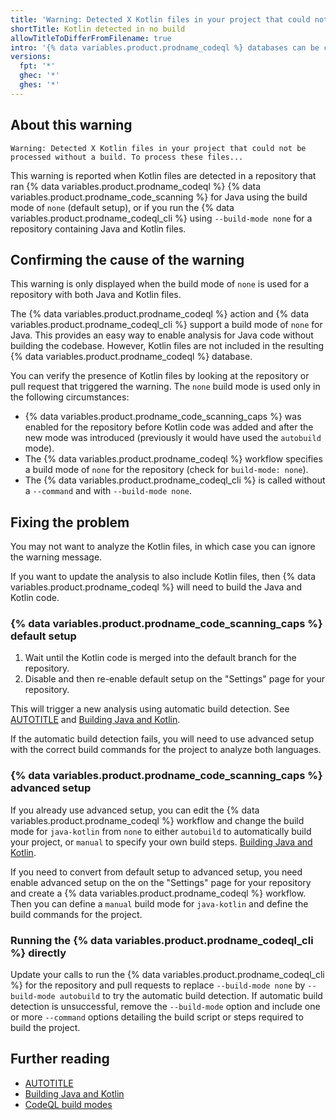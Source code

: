 ```yaml
---
title: 'Warning: Detected X Kotlin files in your project that could not be processed without a build'
shortTitle: Kotlin detected in no build
allowTitleToDifferFromFilename: true
intro: '{% data variables.product.prodname_codeql %} databases can be created for Java without building the code, but Kotlin files are excluded unless the code is built.'
versions:
  fpt: '*'
  ghec: '*'
  ghes: '*'
---
```


## About this warning

```text
Warning: Detected X Kotlin files in your project that could not be processed without a build. To process these files...
```

This warning is reported when Kotlin files are detected in a repository that ran {% data variables.product.prodname_codeql %} {% data variables.product.prodname_code_scanning %} for Java using the build mode of `none` (default setup), or if you run the {% data variables.product.prodname_codeql_cli %} using `--build-mode none` for a repository containing Java and Kotlin files.

## Confirming the cause of the warning

This warning is only displayed when the build mode of `none` is used for a repository with both Java and Kotlin files.

The {% data variables.product.prodname_codeql %} action and {% data variables.product.prodname_codeql_cli %} support a build mode of `none` for Java. This provides an easy way to enable analysis for Java code without building the codebase. However, Kotlin files are not included in the resulting {% data variables.product.prodname_codeql %} database.

You can verify the presence of Kotlin files by looking at the repository or pull request that triggered the warning. The `none` build mode is used only in the following circumstances:

* {% data variables.product.prodname_code_scanning_caps %} was enabled for the repository before Kotlin code was added and after the new mode was introduced (previously it would have used the `autobuild` mode).
* The {% data variables.product.prodname_codeql %} workflow specifies a build mode of `none` for the repository (check for `build-mode: none`).
* The {% data variables.product.prodname_codeql_cli %} is called without a `--command` and with `--build-mode none`.

## Fixing the problem

You may not want to analyze the Kotlin files, in which case you can ignore the warning message.

If you want to update the analysis to also include Kotlin files, then {% data variables.product.prodname_codeql %} will need to build the Java and Kotlin code.

### {% data variables.product.prodname_code_scanning_caps %} default setup

1. Wait until the Kotlin code is merged into the default branch for the repository.
1. Disable and then re-enable default setup on the "Settings" page for your repository.

This will trigger a new analysis using automatic build detection. See [AUTOTITLE](/code-security/code-scanning/enabling-code-scanning/configuring-default-setup-for-code-scanning) and [Building Java and Kotlin](/code-security/code-scanning/creating-an-advanced-setup-for-code-scanning/codeql-code-scanning-for-compiled-languages#building-java-and-kotlin).

If the automatic build detection fails, you will need to use advanced setup with the correct build commands for the project to analyze both languages.

### {% data variables.product.prodname_code_scanning_caps %} advanced setup

If you already use advanced setup, you can edit the {% data variables.product.prodname_codeql %} workflow and change the build mode for `java-kotlin` from `none` to either `autobuild` to automatically build your project, or `manual` to specify your own build steps. [Building Java and Kotlin](/code-security/code-scanning/creating-an-advanced-setup-for-code-scanning/codeql-code-scanning-for-compiled-languages#building-java-and-kotlin).

If you need to convert from default setup to advanced setup, you need enable advanced setup on the on the "Settings" page for your repository and create a {% data variables.product.prodname_codeql %} workflow. Then you can define a `manual` build mode for `java-kotlin` and define the build commands for the project.

### Running the {% data variables.product.prodname_codeql_cli %} directly

Update your calls to run the {% data variables.product.prodname_codeql_cli %} for the repository and pull requests to replace `--build-mode none` by `--build-mode autobuild` to try the automatic build detection. If automatic build detection is unsuccessful, remove the `--build-mode` option and include one or more `--command` options detailing the build script or steps required to build the project.

## Further reading

* [AUTOTITLE](/code-security/code-scanning/creating-an-advanced-setup-for-code-scanning)
* [Building Java and Kotlin](/code-security/code-scanning/creating-an-advanced-setup-for-code-scanning/codeql-code-scanning-for-compiled-languages#building-java-and-kotlin)
* [CodeQL build modes](/code-security/code-scanning/creating-an-advanced-setup-for-code-scanning/codeql-code-scanning-for-compiled-languages#codeql-build-modes)
